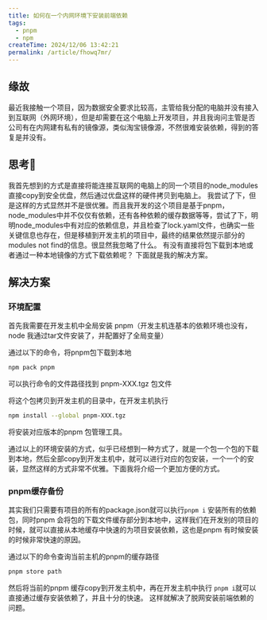 ```yaml
---
title: 如何在一个内网环境下安装前端依赖
tags:
  - pnpm
  - npm
createTime: 2024/12/06 13:42:21
permalink: /article/fhowq7mr/
---
```


## 缘故

最近我接触一个项目，因为数据安全要求比较高，主管给我分配的电脑并没有接入到互联网（外网环境），但是却需要在这个电脑上开发项目，并且我询问主管是否公司有在内网建有私有的镜像源，类似淘宝镜像源，不然很难安装依赖，得到的答复是并没有。

## 思考🤔

我首先想到的方式是直接将能连接互联网的电脑上的同一个项目的node_modules直接copy到安全优盘，然后通过优盘这样的硬件拷贝到电脑上。
我尝试了下，但是这样的方式显然并不是很优雅。而且我开发的这个项目是基于pnpm，node_modules中并不仅仅有依赖，还有各种依赖的缓存数据等等，尝试了下，明明node_modules中有对应的依赖信息，并且检查了lock.yaml文件，也确实一些关键信息也存在，但是移植到开发主机的项目中，最终的结果依然提示部分的modules not find的信息。很显然我忽略了什么。
有没有直接将包下载到本地或者通过一种本地镜像的方式下载依赖呢？ 下面就是我的解决方案。

## 解决方案

### 环境配置

首先我需要在开发主机中全局安装 pnpm（开发主机连基本的依赖环境也没有，node 我通过tar文件安装了，并配置好了全局变量） 

通过以下的命令，将pnpm包下载到本地

```bash
npm pack pnpm

```

可以执行命令的文件路径找到 pnpm-XXX.tgz 包文件

将这个包拷贝到开发主机的目录中，在开发主机执行

``` bash
npm install --global pnpm-XXX.tgz

```

将安装对应版本的pnpm 包管理工具。

通过以上的环境安装的方式，似乎已经想到一种方式了，就是一个包一个包的下载到本地，然后全部copy到开发主机中，就可以进行对应的包安装，一个一个的安装，显然这样的方式非常不优雅。下面我将介绍一个更加方便的方式。

### pnpm缓存备份
其实我们只需要有项目的所有的package.json就可以执行```pnpm i```
安装所有的依赖包，同时pnpm 会将包的下载文件缓存部分到本地中，这样我们在开发别的项目的时候，就可以直接从本地缓存中快速的为项目安装依赖，这也是pnpm 有时候安装的时候非常快速的原因。

通过以下的命令查询当前主机的pnpm的缓存路径

``` bash
pnpm store path

```

然后将当前的pnpm 缓存copy到开发主机中，再在开发主机中执行 ```pnpm i```就可以直接通过缓存安装依赖了，并且十分的快速。
这样就解决了脱网安装前端依赖的问题。
